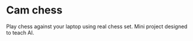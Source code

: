 # Cam chess

Play chess against your laptop using real chess set. Mini project designed to teach AI.
